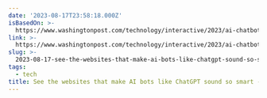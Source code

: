 ```yaml
---
date: '2023-08-17T23:58:18.000Z'
isBasedOn: >-
  https://www.washingtonpost.com/technology/interactive/2023/ai-chatbot-learning/
link: >-
  https://www.washingtonpost.com/technology/interactive/2023/ai-chatbot-learning/
slug: >-
  2023-08-17-see-the-websites-that-make-ai-bots-like-chatgpt-sound-so-smart-washington
tags:
  - tech
title: See the websites that make AI bots like ChatGPT sound so smart - Washington
---
```


